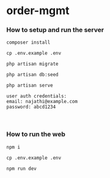 # order-mgmt

### How to setup and run the server
```composer install```

```cp .env.example .env```

```php artisan migrate```

```php artisan db:seed```

```php artisan serve```

```
user auth credentials:
email: najathi@example.com
password: abcd1234
```
<br />

### How to run the web
```npm i```

```cp .env.example .env```

```npm run dev```
